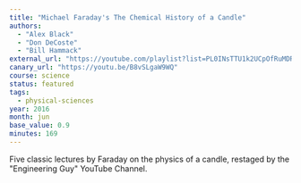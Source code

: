 ```yaml
---
title: "Michael Faraday's The Chemical History of a Candle"
authors:
  - "Alex Black"
  - "Don DeCoste"
  - "Bill Hammack"
external_url: "https://youtube.com/playlist?list=PL0INsTTU1k2UCpOfRuMDR-wlvWkLan1_r"
canary_url: "https://youtu.be/B8vSLgaW9WQ"
course: science
status: featured
tags:
  - physical-sciences
year: 2016
month: jun
base_value: 0.9
minutes: 169
---
```


Five classic lectures by Faraday on the physics of a candle, restaged by the "Engineering Guy" YouTube Channel.
